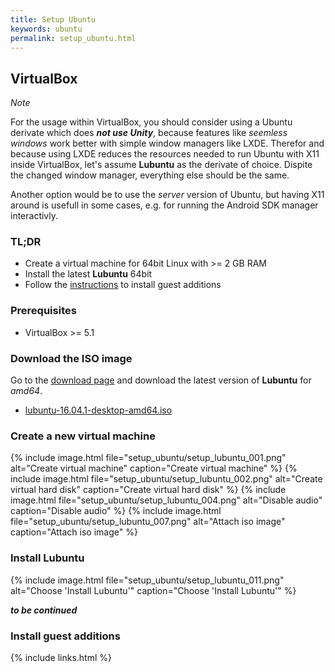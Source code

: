 ```yaml
---
title: Setup Ubuntu
keywords: ubuntu
permalink: setup_ubuntu.html
---
```


## VirtualBox

*Note*

For the usage within VirtualBox, you should consider using a Ubuntu derivate which does ***not use Unity***, because features like *seemless windows* work better with simple window managers like LXDE. Therefor and because using LXDE reduces the resources needed to run Ubuntu with X11 inside VirtualBox, let's assume **Lubuntu** as the derivate of choice. Dispite the changed window manager, everything else should be the same.

Another option would be to use the *server* version of Ubuntu, but having X11 around is usefull in some cases, e.g. for running the Android SDK manager interactivly.

### TL;DR

* Create a virtual machine for 64bit Linux with >= 2 GB RAM
* Install the latest **Lubuntu** 64bit
* Follow the [instructions](#install-guest-additions) to install guest additions

### Prerequisites

* VirtualBox >= 5.1

### Download the ISO image

Go to the [download page](https://help.ubuntu.com/community/Lubuntu/GetLubuntu) and download the latest version of **Lubuntu** for *amd64*.

* [lubuntu-16.04.1-desktop-amd64.iso](http://cdimage.ubuntu.com/lubuntu/releases/xenial/release/lubuntu-16.04.1-desktop-amd64.iso)

### Create a new virtual machine

{% include image.html file="setup_ubuntu/setup_lubuntu_001.png" alt="Create virtual machine" caption="Create virtual machine" %}
{% include image.html file="setup_ubuntu/setup_lubuntu_002.png" alt="Create virtual hard disk" caption="Create virtual hard disk" %}
{% include image.html file="setup_ubuntu/setup_lubuntu_004.png" alt="Disable audio" caption="Disable audio" %}
{% include image.html file="setup_ubuntu/setup_lubuntu_007.png" alt="Attach iso image" caption="Attach iso image" %}

### Install Lubuntu

{% include image.html file="setup_ubuntu/setup_lubuntu_011.png" alt="Choose 'Install Lubuntu'" caption="Choose 'Install Lubuntu'" %}

***to be continued***

### Install guest additions

{% include links.html %}
